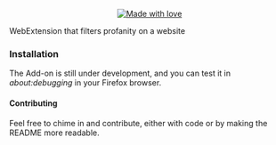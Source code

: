 <p align="center">
<a href="#">
    <img src="https://img.shields.io/badge/made%20with-love-E760A4.svg" alt="Made with love">
  </a>         
</p>
<p>
WebExtension that filters profanity on a website 
</p>
             

### Installation
The Add-on is still under development, and you can test it in *about:debugging* in your Firefox browser.

#### Contributing
Feel free to chime in and contribute, either with code or by making the README more readable.
